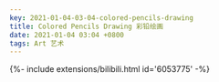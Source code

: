 ```yaml
---
key: 2021-01-04-03-04-colored-pencils-drawing
title: Colored Pencils Drawing 彩铅绘画
date: 2021-01-04 03:04 +0800
tags: Art 艺术
---
```


<div>{%- include extensions/bilibili.html id='6053775' -%}</div>

<!--more-->
